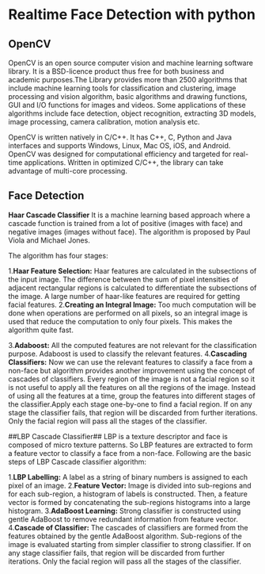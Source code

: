 # Realtime Face Detection with python
## OpenCV
OpenCV is an open source computer vision and machine learning software library. It is a BSD-licence product thus free for both business and academic purposes.The Library provides more than 2500 algorithms that include machine learning tools for classification and clustering, image processing and vision algorithm, basic algorithms and drawing functions, GUI and I/O functions for images and videos. Some applications of these algorithms include face detection, object recognition, extracting 3D models, image processing, camera calibration, motion analysis etc.   

OpenCV is written natively in C/C++. It has C++, C, Python and Java interfaces and supports Windows, Linux, Mac OS, iOS, and Android. OpenCV was designed for computational efficiency and targeted for real-time applications. Written in optimized C/C++, the library can take advantage of multi-core processing.

## Face Detection
**Haar Cascade Classifier**
It is a machine learning based approach where a cascade function is trained from a lot of positive (images with face) and negative images (images without face). The algorithm is proposed by Paul Viola and Michael Jones.  

The algorithm has four stages:   

1.**Haar Feature Selection:** Haar features are calculated in the subsections of the input image. The difference between the sum of pixel intensities of adjacent rectangular regions is calculated to differentiate the subsections of the image. A large number of haar-like features are required for getting facial features.
2.**Creating an Integral Image:** Too much computation will be done when operations are performed on all pixels, so an integral image is used that reduce the computation to only four pixels. This makes the algorithm quite fast.

3.**Adaboost:** All the computed features are not relevant for the classification purpose. Adaboost is used to classify the relevant features.
4.**Cascading Classifiers:** Now we can use the relevant features to classify a face from a non-face but algorithm provides another improvement using the concept of cascades of classifiers. Every region of the image is not a facial region so it is not useful to apply all the features on all the regions of the image. Instead of using all the features at a time, group the features into different stages of the classifier.Apply each stage one-by-one to find a facial region. If on any stage the classifier fails, that region will be discarded from further iterations. Only the facial region will pass all the stages of the classifier.

##LBP Cascade Classifier##
LBP is a texture descriptor and face is composed of micro texture patterns. So LBP features are extracted to form a feature vector to classify a face from a non-face. Following are the basic steps of LBP Cascade classifier algorithm:

1.**LBP Labelling:** A label as a string of binary numbers is assigned to each pixel of an image.
2.**Feature Vector:** Image is divided into sub-regions and for each sub-region, a histogram of labels is constructed. Then, a feature vector is formed by concatenating the sub-regions histograms into a large histogram.
3.**AdaBoost Learning:** Strong classifier is constructed using gentle AdaBoost to remove redundant information from feature vector.
4.**Cascade of Classifier:** The cascades of classifiers are formed from the features obtained by the gentle AdaBoost algorithm. Sub-regions of the image is evaluated starting from simpler classifier to strong classifier. If on any stage classifier fails, that region will be discarded from further iterations. Only the facial region will pass all the stages of the classifier.
